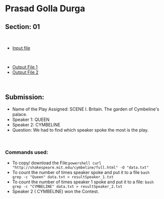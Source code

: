 # Prasad Golla Durga
## Section: 01

<br>

* [Input file](https://github.com/GD-Prasad/gd-wrangle/blob/main/data.txt)

<br>

* [Output File 1](https://github.com/GD-Prasad/gd-wrangle/blob/main/resultSpeaker_1.txt)
* [Output File 2](https://github.com/GD-Prasad/gd-wrangle/blob/main/resultSpeaker_2.txt)

<br>

## Submission:

* Name of the Play Assigned: SCENE I. Britain. The garden of Cymbeline's palace.
* Speaker 1: QUEEN
* Speaker 2: CYMBELINE
* Question: We had to find which speaker spoke the most is the play.

<br>


### Commands used:
* To copy/ download the File:``` powershell curl "http://shakespeare.mit.edu/cymbeline/full.html" -O "data.txt" ```
* To count the number of times speaker spoke and put it to a file ``` bash grep -c "Queen" data.txt > resultSpeaker_1.txt ```
* To count the number of times speaker 1 spoke and put it to a file: ``` bash grep -c "CYMBELINE" data.txt > resultSpeaker_2.txt ```
* Speaker 2 ( CYMBELINE) won the Contest.

